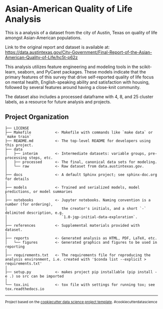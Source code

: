 Asian-American Quality of Life Analysis
==============================

This is a analysis of a dataset from the city of Austin, Texas on quality of life amongst Asian-American populations.

Link to the original report and dataset is available at:
https://data.austintexas.gov/City-Government/Final-Report-of-the-Asian-American-Quality-of-Life/hc5t-p62z

This analysis utilizes feature engineering and modeling tools in the scikit-learn, seaborn, and PyCaret packages. These models indicate that the primary features of this survey that drive self-reported quality of life focus on mental health, English-speaking ability and satisfaction with housing, followed by several features around having a close-knit community.

The dataset also includes a processed dataframe with 4, 8, and 25 cluster labels, as a resource for future analysis and projects.

Project Organization
------------

    ├── LICENSE
    ├── Makefile           <- Makefile with commands like `make data` or `make train`
    ├── README.md          <- The top-level README for developers using this project.
    ├── data
    │   ├── interim        <- Intermediate datasets: variable groups, pre-processing steps, etc.
    │   ├── processed      <- The final, canonical data sets for modeling.
    │   └── raw            <- Raw dataset from data.austintexas.gov.
    │
    ├── docs               <- A default Sphinx project; see sphinx-doc.org for details
    │
    ├── models             <- Trained and serialized models, model predictions, or model summaries
    │
    ├── notebooks          <- Jupyter notebooks. Naming convention is a number (for ordering),
    │                         the creator's initials, and a short `-` delimited description, e.g.
    │                         `1.0-jqp-initial-data-exploration`.
    │
    ├── references         <- Supplemental materials provided with dataset.
    │
    ├── reports            <- Generated analysis as HTML, PDF, LaTeX, etc.
    │   └── figures        <- Generated graphics and figures to be used in reporting
    │
    ├── requirements.txt   <- The requirements file for reproducing the analysis environment, i.e. created with '$conda list --explicit > requirements.txt'
    │
    ├── setup.py           <- makes project pip installable (pip install -e .) so src can be imported
    │
    └── tox.ini            <- tox file with settings for running tox; see tox.readthedocs.io


--------

<p><small>Project based on the <a target="_blank" href="https://drivendata.github.io/cookiecutter-data-science/">cookiecutter data science project template</a>. #cookiecutterdatascience</small></p>
